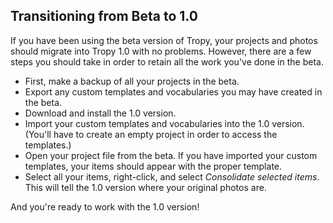 ## Transitioning from Beta to 1.0

If you have been using the beta version of Tropy, your projects and photos should migrate into Tropy 1.0 with no problems. However, there are a few steps you should take in order to retain all the work you've done in the beta.

* First, make a backup of all your projects in the beta.
* Export any custom templates and vocabularies you may have created in the beta.
* Download and install the 1.0 version.
* Import your custom templates and vocabularies into the 1.0 version. \(You'll have to create an empty project in order to access the templates.\)
* Open your project file from the beta. If you have imported your custom templates, your items should appear with the proper template.
* Select all your items, right-click, and select _Consolidate selected items_. This will tell the 1.0 version where your original photos are.

And you're ready to work with the 1.0 version!



